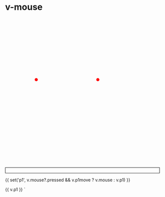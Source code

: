 # v-mouse

<!-- <v-mouse style="border: 1px solid black">
  <svg width="100" height="100">
    <circle v-if="get('mouse') && !get('mouse').outside" :cx="get('mouse').x" :cy="get('mouse').y" r="10" :fill="get('mouse').pressed ? 'red' : 'black'" />
  </svg>
</v-mouse>

{{ get("mouse") }} -->

<v-mouse style="border: 1px solid black">
  <svg width="500" height="500">
    <circle
      :cx="v.p1?.x"
      :cy="v.p1?.y"
      :r="10"
      v-on:mousedown="v.p1move = true"
      v-on:mouseup="v.p1move = false"
    />
    <circle cx="100" cy="200" r="5" fill="red" />
    <circle cx="300" cy="200" r="5" fill="red" />
    <path :d="bezier(100,200,200,100,300,200)" stroke="black" fill="none" />
  </svg>
</v-mouse>

{{ set('p1', v.mouse?.pressed && v.p1move ? v.mouse : v.p1) }}

{{ v.p1 }}
`

